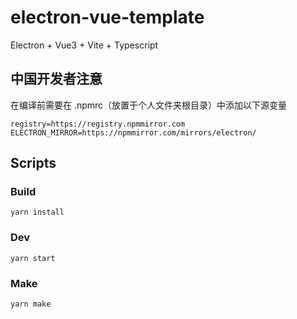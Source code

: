 # electron-vue-template

Electron + Vue3 + Vite + Typescript

## 中国开发者注意

在编译前需要在 .npmrc（放置于个人文件夹根目录）中添加以下源变量

```config
registry=https://registry.npmmirror.com
ELECTRON_MIRROR=https://npmmirror.com/mirrors/electron/
```

## Scripts

### Build

```shell
yarn install
```

### Dev

```shell
yarn start
```

### Make

```shell
yarn make
```
